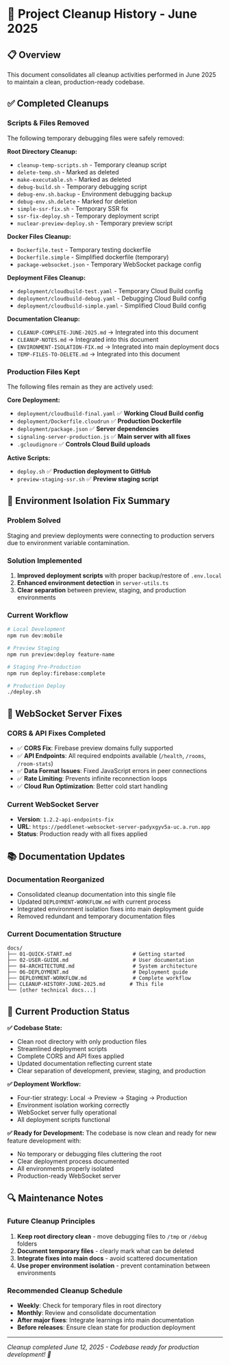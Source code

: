 # 🧹 Project Cleanup History - June 2025

## 📋 Overview
This document consolidates all cleanup activities performed in June 2025 to maintain a clean, production-ready codebase.

## ✅ Completed Cleanups

### **Scripts & Files Removed**
The following temporary debugging files were safely removed:

**Root Directory Cleanup:**
- `cleanup-temp-scripts.sh` - Temporary cleanup script
- `delete-temp.sh` - Marked as deleted
- `make-executable.sh` - Marked as deleted  
- `debug-build.sh` - Temporary debugging script
- `debug-env.sh.backup` - Environment debugging backup
- `debug-env.sh.delete` - Marked for deletion
- `simple-ssr-fix.sh` - Temporary SSR fix
- `ssr-fix-deploy.sh` - Temporary deployment script
- `nuclear-preview-deploy.sh` - Temporary preview script

**Docker Files Cleanup:**
- `Dockerfile.test` - Temporary testing dockerfile
- `Dockerfile.simple` - Simplified dockerfile (temporary)
- `package-websocket.json` - Temporary WebSocket package config

**Deployment Files Cleanup:**
- `deployment/cloudbuild-test.yaml` - Temporary Cloud Build config
- `deployment/cloudbuild-debug.yaml` - Debugging Cloud Build config  
- `deployment/cloudbuild-simple.yaml` - Simplified Cloud Build config

**Documentation Cleanup:**
- `CLEANUP-COMPLETE-JUNE-2025.md` → Integrated into this document
- `CLEANUP-NOTES.md` → Integrated into this document
- `ENVIRONMENT-ISOLATION-FIX.md` → Integrated into main deployment docs
- `TEMP-FILES-TO-DELETE.md` → Integrated into this document

### **Production Files Kept**
The following files remain as they are actively used:

**Core Deployment:**
- `deployment/cloudbuild-final.yaml` ✅ **Working Cloud Build config**
- `deployment/Dockerfile.cloudrun` ✅ **Production Dockerfile**
- `deployment/package.json` ✅ **Server dependencies**
- `signaling-server-production.js` ✅ **Main server with all fixes**
- `.gcloudignore` ✅ **Controls Cloud Build uploads**

**Active Scripts:**
- `deploy.sh` ✅ **Production deployment to GitHub**
- `preview-staging-ssr.sh` ✅ **Preview staging script**

## 🔧 Environment Isolation Fix Summary

### **Problem Solved**
Staging and preview deployments were connecting to production servers due to environment variable contamination.

### **Solution Implemented**
1. **Improved deployment scripts** with proper backup/restore of `.env.local`
2. **Enhanced environment detection** in `server-utils.ts`
3. **Clear separation** between preview, staging, and production environments

### **Current Workflow**
```bash
# Local Development
npm run dev:mobile

# Preview Staging  
npm run preview:deploy feature-name

# Staging Pre-Production
npm run deploy:firebase:complete

# Production Deploy
./deploy.sh
```

## 🚀 WebSocket Server Fixes

### **CORS & API Fixes Completed**
- ✅ **CORS Fix**: Firebase preview domains fully supported
- ✅ **API Endpoints**: All required endpoints available (`/health`, `/rooms`, `/room-stats`)
- ✅ **Data Format Issues**: Fixed JavaScript errors in peer connections
- ✅ **Rate Limiting**: Prevents infinite reconnection loops
- ✅ **Cloud Run Optimization**: Better cold start handling

### **Current WebSocket Server**
- **Version**: `1.2.2-api-endpoints-fix`
- **URL**: `https://peddlenet-websocket-server-padyxgyv5a-uc.a.run.app`
- **Status**: Production ready with all fixes applied

## 📚 Documentation Updates

### **Documentation Reorganized**
- Consolidated cleanup documentation into this single file
- Updated `DEPLOYMENT-WORKFLOW.md` with current process
- Integrated environment isolation fixes into main deployment guide
- Removed redundant and temporary documentation files

### **Current Documentation Structure**
```
docs/
├── 01-QUICK-START.md                    # Getting started
├── 02-USER-GUIDE.md                     # User documentation  
├── 04-ARCHITECTURE.md                   # System architecture
├── 06-DEPLOYMENT.md                     # Deployment guide
├── DEPLOYMENT-WORKFLOW.md               # Complete workflow
├── CLEANUP-HISTORY-JUNE-2025.md        # This file
└── [other technical docs...]
```

## 🎯 Current Production Status

**✅ Codebase State:**
- Clean root directory with only production files
- Streamlined deployment scripts
- Complete CORS and API fixes applied
- Updated documentation reflecting current state
- Clear separation of development, preview, staging, and production

**✅ Deployment Workflow:**
- Four-tier strategy: Local → Preview → Staging → Production
- Environment isolation working correctly  
- WebSocket server fully operational
- All deployment scripts functional

**✅ Ready for Development:**
The codebase is now clean and ready for new feature development with:
- No temporary or debugging files cluttering the root
- Clear deployment process documented
- All environments properly isolated
- Production-ready WebSocket server

## 🔍 Maintenance Notes

### **Future Cleanup Principles**
1. **Keep root directory clean** - move debugging files to `/tmp` or `/debug` folders
2. **Document temporary files** - clearly mark what can be deleted
3. **Integrate fixes into main docs** - avoid scattered documentation
4. **Use proper environment isolation** - prevent contamination between environments

### **Recommended Cleanup Schedule**
- **Weekly**: Check for temporary files in root directory
- **Monthly**: Review and consolidate documentation
- **After major fixes**: Integrate learnings into main documentation
- **Before releases**: Ensure clean state for production deployment

---

*Cleanup completed June 12, 2025 - Codebase ready for production development! 🚀*

